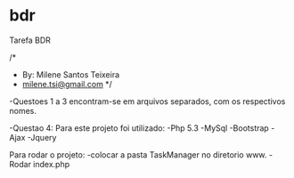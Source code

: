 # bdr
Tarefa BDR

/*
 * By: Milene Santos Teixeira
 * milene.tsi@gmail.com
 */

-Questoes 1 a 3 encontram-se em arquivos separados, com os respectivos nomes.

-Questao 4:
Para este projeto foi utilizado: 
-Php 5.3
-MySql
-Bootstrap
-Ajax
-Jquery

Para rodar o projeto:
-colocar a pasta TaskManager no diretorio www.
-Rodar index.php

